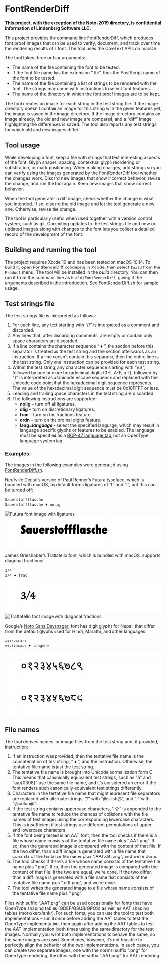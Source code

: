 # FontRenderDiff

**This project, with the exception of the Noto-2019 directory, is confidential information of Lindenberg Software LLC.**

This project provides the command line FontRenderDiff, which produces font proof images that can be used to verify, document, and track over time the rendering results of a font. The tool uses the CoreText APIs on macOS.

The tool takes three or four arguments:

- The name of the file containing the font to be tested.
- If the font file name has the extension “.ttc”, then the PostScript name of the font to be tested.
- The name of the file containing a list of strings to be rendered with the font. The strings may come with instructions to select font features.
- The name of the directory in which the font proof images are to be kept.

The tool creates an image for each string in the test string file. If the image directory doesn’t contain an image for this string with the given features yet, the image is saved in the image directory. If the image directory contains an image already, the old and new image are compared, and a “diff” image highlighting the differences is saved. The tool also reports any test strings for which old and new images differ.

## Tool usage

While developing a font, keep a file with strings that test interesting aspects of the font: Glyph shapes, spacing, contextual glyph reordering or substitution, or mark positioning. When making changes, add strings so you can verify using the images generated by the FontRenderDiff tool whether the changes work. Discard new images that show incorrect behavior, revise the change, and run the tool again. Keep new images that show correct behavior.

When the tool generates a diff image, check whether the change is what you intended. If so, discard the old image and let the tool generate a new one. Otherwise, revise the change.

The tool is particularly useful when used together with a version control system, such as git. Commiting updates to the test strings file and new or updated images along with changes to the font lets you collect a detailed record of the development of the font.

## Building and running the tool

The project requires Xcode 10 and has been tested on macOS 10.14. To build it, open FontRenderDiff.xcodeproj in Xcode, then select `Build` from the `Product` menu. The tool will be installed in the *build* directory. You can then run it from the command line as `build/FontRenderDiff`, giving it the arguments described in the introduction. See [FontRenderDiff.sh](Examples/FontRenderDiff.sh) for sample usage.

## Test strings file

The test strings file is interpreted as follows:

1. For each line, any text starting with “//” is interpreted as a comment and discarded.
2. Any lines that, after discarding comments, are empty or contain only space characters are discarded.
3. If a line contains the character sequence “ ♦ ”, the section before this separator is treated as the test string and the section afterwards as an instruction. If a line doesn’t contain this separator, then the entire line is the test string. Only one instruction can be provided for each test string.
4. Within the test string, any character sequence starting with “\u{”, followed by one or more hexadecimal digits (0-9, A-F, a-f), followed by “}” is interpreted as a Unicode escape sequence and replaced with the Unicode code point that the hexadecimal digit sequence represents. The value of the hexadecimal digit sequence must be 0x10FFFF or less.
5. Leading and trailing space characters in the test string are discarded.
6. The following instructions are supported:
	- **nolig** – turn off all ligatures.
	- **dlig** – turn on discretionary ligatures.
	- **frac** – turn on the fractions feature.
	- **ordn** – turn on the ordinal digits feature.
	- **lang=_language_** – select the specified language, which may result in language specific glyphs or features to be enabled. The language must be specified as a [BCP-47 language tag](https://en.wikipedia.org/wiki/IETF_language_tag), not an OpenType language system tag.

### Examples:

The images in the following examples were generated using [FontRenderDiff.sh](Examples/FontRenderDiff.sh).

Neufville Digital’s version of Paul Renner’s Futura typeface, which is bundled with macOS, by default forms ligatures of “f” and “l”, but this can be turned off:

    Sauerstoffflasche
    Sauerstoffflasche ♦ nolig

![Futura font image with ligatures](Examples/FuturaImages/Sauerstoffflasche%20⇧.png)
![Futura font image without ligatures](Examples/FuturaImages/Sauerstoffflasche%20♦%20nolig%20⇧.png)

James Grieshaber’s Trattatello font, which is bundled with macOS, supports diagonal fractions:

    3/4
    3/4 ♦ frac
    
![Trattatello font image without diagonal fractions](Examples/TrattatelloImages/3@slash@4.png)
![Trattatello font image with diagonal fractions](Examples/TrattatelloImages/3@slash@4%20♦%20frac.png)

Google’s [Noto Sans Devanagari](http://www.google.com/get/noto/) font has digit glyphs for Nepali that differ from the default glyphs used for Hindi, Marathi, and other languages:

    ०१२३४५६७८९
    ०१२३४५६७८९ ♦ lang=ne

![Noto Sans Devanagari font image with default digit glyphs](Examples/NotoSansDevanagariImages/०१२३४५६७८९.png)
![Noto Sans Devanagari font image with Nepali digit glyphs](Examples/NotoSansDevanagariImages/०१२३४५६७८९%20♦%20lang=ne.png)

## File names

The tool derives names for image files from the test string and, if provided, instruction:

1. If an instruction was provided, then the tentative file name is the concatenation of test string, “ ♦ ”, and the instruction. Otherwise, the tentative file name is just the test string.
2.  The tentative file name is brought into Unicode normalization form C. This means that canonically equivalent test strings, such as “ä” and “a\u{0308}” use the same file name, and it’s considered an error if the font renders such canonically equivalent test strings differently.
3. Characters in the tentative file name that might represent file separators are replaced with alternate strings: “/” with “@slash@”, and “:” with “@colon@”.
4. If the test string contains uppercase characters, “ ⇧” is appended to the tentative file name to reduce the chances of collisions with the file names of test images using the corresponding lowercase characters. This is insufficient if test strings use different permutations of upper- and lowercase characters.
5. If the font being tested is an AAT font, then the tool checks if there is a file whose name consists of the tentative file name plus “.AAT.png”. If so, then the generated image is compared with the content of that file. If the two differ, than a diff image is generated with a file name that consists of the tentative file name plus “.AAT.diff.png”, and we’re done.
6. The tool checks if there’s a file whose name consists of the tentative file name plus “.png”. If so, then the generated image is compared with the content of that file. If the two are equal, we’re done. If the two differ, than a diff image is generated with a file name that consists of the tentative file name plus “.diff.png”, and we’re done.
7. The tool writes the generated image to a file whose name consists of the tentative file name plus “.png”.

Files with suffix “.AAT.png” can be used occasionally for fonts that have OpenType shaping tables (GDEF/GSUB/GPOS) as well as AAT shaping tables (morx/kerx/ankr). For such fonts, you can use the tool to test both implementations – run it once before adding the AAT tables to test the OpenType implementation, then again after adding the AAT tables to test the AAT implementation, both times using the same directory for the test images. Normally you want both implementations to behave the same, so the same images are used. Sometimes, however, it’s not feasible to perfectly align the behavior of the two implementations. In such cases, you can create two separate images, one with the normal suffix “.png” for OpenType rendering, the other with the suffix “.AAT.png” for AAT rendering.
